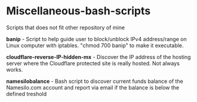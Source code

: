 # Miscellaneous-bash-scripts
Scripts that does not fit other repository of mine

**banip** - Script to help guide user to block/unblock IPv4 address/range on Linux computer with iptables. "chmod 700 banip" to make it executable.

**cloudflare-reverse-IP-hidden-mx** - Discover the IP address of the hosting server where the Cloudflare protected site is really hosted. Not always works.

**namesilobalance** - Bash script to discover current funds balance of the Namesilo.com account and report via email if the balance is below the defined treshold
